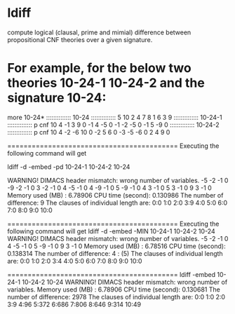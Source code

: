 # ldiff
compute logical (clausal, prime and mimial) difference between propositional CNF theories over a given signature.

For example, for the below two theories 10-24-1 10-24-2 and the signature 10-24:
==========================================
more 10-24*
::::::::::::::
10-24
::::::::::::::
5 10 2 4 7 8 1 6 3 9
::::::::::::::
10-24-1
::::::::::::::
p cnf 10 4
-1 3 9 0
-1 4 -5 0
-1 -2 -5 0
-1 5 -9 0
::::::::::::::
10-24-2
::::::::::::::
p cnf 10 4
-2 -6 10 0
-2 5 6 0
-3 -5 -6 0
2 4 9 0

==========================================
Executing the following command will get 

ldiff -d -embed -pd 10-24-1  10-24-2 10-24

WARNING! DIMACS header mismatch: wrong number of variables.
-5 -2 -1 0
-9 -2 -1 0
3 -2 -1 0
4 -5 -1 0
4 -9 -1 0
5 -9 -1 0
4 3 -1 0
5 3 -1 0
9 3 -1 0
Memory used (MB) : 6.78906
CPU time (second): 0.130986
The number of difference: 9
The clauses of individual length are: 0:0 1:0 2:0 3:9 4:0 5:0 6:0 7:0 8:0 9:0 10:0

==========================================
Executing the following command will get 
ldiff -d -embed -MIN 10-24-1  10-24-2 10-24
WARNING! DIMACS header mismatch: wrong number of variables.
-5 -2 -1 0
4 -5 -1 0
5 -9 -1 0
9 3 -1 0
Memory used (MB) : 6.78516
CPU time (second): 0.138314
The number of difference: 4 : (5)
The clauses of individual length are: 0:0 1:0 2:0 3:4 4:0 5:0 6:0 7:0 8:0 9:0 10:0

==========================================
ldiff -embed  10-24-1  10-24-2 10-24
WARNING! DIMACS header mismatch: wrong number of variables.
Memory used (MB) : 6.78906
CPU time (second): 0.130681
The number of difference: 2978
The clauses of individual length are: 0:0 1:0 2:0 3:9 4:96 5:372 6:686 7:806 8:646 9:314 10:49



